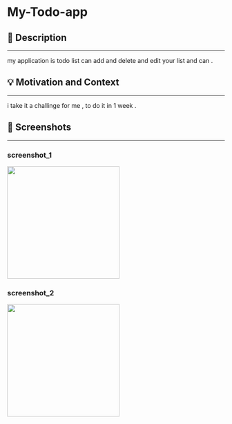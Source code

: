 # My-Todo-app

<!---  <OWNER> faisalha98 <REPOSITORY> My-Todo-app. -->



## :scroll: Description
---
my application is todo list can add and delete and edit your list and can .


## :bulb: Motivation and Context
---
i take it a challinge for me , to do it in 1 week .

## :camera_flash: Screenshots
---
### screenshot_1
<img src="https://user-images.githubusercontent.com/91477096/139554345-da11191c-192e-4ace-a144-482b6dbb6514.png" width="260">

### screenshot_2
<img src="/results/screenshot_2.png" width="260">
